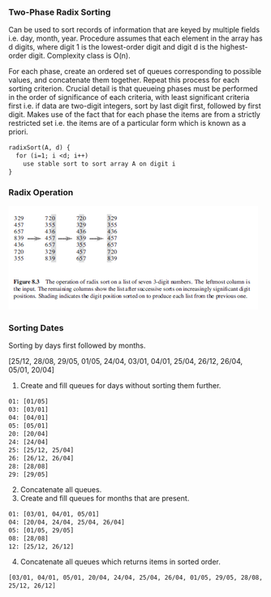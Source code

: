 ### Two-Phase Radix Sorting

Can be used to sort records of information that are keyed by multiple fields i.e. day, month, year. Procedure assumes that each element in the array has d digits, where digit 1 is the lowest-order digit and digit d is the highest-order digit. Complexity class is O(n).

For each phase, create an ordered set of queues corresponding to possible values, and concatenate them together. Repeat this process for each sorting criterion. Crucial detail is that queueing phases must be performed in the order of significance of each criteria, with least significant criteria first i.e. if data are two-digit integers, sort by last digit first, followed by first digit. Makes use of the fact that for each phase the items are from a strictly restricted set i.e. the items are of a particular form which is known as a priori. 

```
radixSort(A, d) {
  for (i=1; i <d; i++)
    use stable sort to sort array A on digit i
}
```

### Radix Operation

<img src="../../../images/radix-sort.PNG">

### Sorting Dates

Sorting by days first followed by months.

[25/12, 28/08, 29/05, 01/05, 24/04, 03/01, 04/01, 25/04, 26/12, 26/04, 05/01, 20/04]

1. Create and fill queues for days without sorting them further.

```
01: [01/05]
03: [03/01]
04: [04/01]
05: [05/01]
20: [20/04]
24: [24/04]
25: [25/12, 25/04]
26: [26/12, 26/04]
28: [28/08]
29: [29/05]
```

2. Concatenate all queues.
3. Create and fill queues for months that are present.

```
01: [03/01, 04/01, 05/01]
04: [20/04, 24/04, 25/04, 26/04]
05: [01/05, 29/05]
08: [28/08]
12: [25/12, 26/12]
```

4. Concatenate all queues which returns items in sorted order.

```
[03/01, 04/01, 05/01, 20/04, 24/04, 25/04, 26/04, 01/05, 29/05, 28/08, 25/12, 26/12]
```
